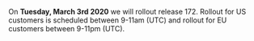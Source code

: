 On **Tuesday, March 3rd 2020** we will rollout release 172. Rollout for US customers is scheduled between 9-11am (UTC) and rollout for EU customers between 9-11pm (UTC).
